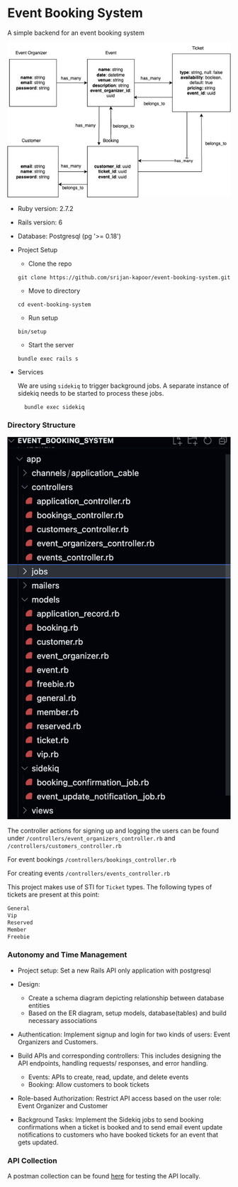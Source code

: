 # Event Booking System

A simple backend for an event booking system

![Entity Relationship Diagram](./event_booking.jpg)
* Ruby version: 2.7.2
* Rails version: 6
* Database: Postgresql (pg '>= 0.18')

* Project Setup
  - Clone the repo
  ```
  git clone https://github.com/srijan-kapoor/event-booking-system.git
  ```
  - Move to directory
  ```
  cd event-booking-system
  ```
  - Run setup
  ```
  bin/setup
  ```
  - Start the server
  ```
  bundle exec rails s
  ```

* Services

  We are using `sidekiq` to trigger background jobs.
  A separate instance of sidekiq needs to be started to process these jobs.
  ```
    bundle exec sidekiq
  ```

### Directory Structure
![Code Structure](./code_structure.png)

The controller actions for signing up and logging the users can be found under `/controllers/event_organizers_controller.rb` and `/controllers/customers_controller.rb`

For event bookings `/controllers/bookings_controller.rb`

For creating events `/controllers/events_controller.rb`

This project makes use of STI for `Ticket` types. The following types of tickets are present at this point:

```
General
Vip
Reserved
Member
Freebie
```


### Autonomy and Time Management

- Project setup: Set a new Rails API only application with postgresql
- Design: 
  - Create a schema diagram depicting relationship between database entities
  - Based on the ER diagram, setup models, database(tables) and build necessary associations

- Authentication: Implement signup and login for two kinds of users: Event Organizers and Customers.
- Build APIs and corresponding controllers:
This includes designing the API endpoints, handling requests/ responses, and error handling.
  - Events: APIs to create, read, update, and delete events
  - Booking: Allow customers to book tickets

- Role-based Authorization: Restrict API access based on the user role: Event Organizer and Customer

- Background Tasks: Implement the Sidekiq jobs to send booking confirmations when a ticket is booked and to send email event update notifications to customers who have booked tickets for an event that gets updated.

### API Collection
A postman collection can be found [here](https://github.com/srijan-kapoor/event-booking-system/blob/0b558abfc192e44f7afcce9d8114427eb176eb28/event-booking-system.postman_collection.json) for testing the API locally.
